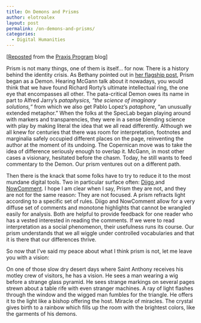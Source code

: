 ```yaml
---
title: On Demons and Prisms
author: elotroalex
layout: post
permalink: /on-demons-and-prisms/
categories:
  - Digital Humanities
---
```

[[Reposted][1] from the [Praxis Program][2] blog]

Prism is not many things, one of them is itself&#8230; for now. There is a history behind the identity crisis. As Bethany pointed out in <a title="Praxis and Prism" href="http://www.scholarslab.org/digital-humanities/crowdsourcing-interpretation/" target="_blank">her flagship post</a>, Prism began as a Demon. Hearing McGann talk about it nowadays, you would think that we have found Richard Rorty&#8217;s ultimate intellectual ring, the one eye that encompasses all other. The pata-critical Demon owes its name in part to Alfred Jarry&#8217;s *pataphysics, &#8220;*the science of imaginary solutions,*&#8220;* from which we also get Pablo Lopez&#8217;s *pataphore*, &#8220;an unusually extended metaphor.&#8221; When the folks at the SpecLab began playing around with markers and transparencies, they were in a sense blending science with play by making literal the idea that we all read differently. Although we all knew for centuries that there was room for interpretation, footnotes and marginalia safely occupied different places on the page, reinventing the author at the moment of its undoing. The Copernican move was to take the idea of difference seriously enough to overlap it. McGann, in most other cases a visionary, hesitated before the chasm. Today, he still wants to feed commentary to the Demon. Our prism ventures out on a different path.

Then there is the knack that some folks have to try to reduce it to the most mundane digital tools. Two in particular surface often: <a href="http://www.diigo.com" target="_blank">Diigo </a>and <a href="http://nowcomment.com/" target="_blank">NowComment</a>. I hope I am clear when I say, Prism they are not, and they are not for the same reason: They are not focused. A prism refracts light according to a specific set of rules. Diigo and NowComment allow for a very diffuse set of comments and monotone highlights that cannot be wrangled easily for analysis. Both are helpful to provide feedback for one reader who has a vested interested in reading the comments. If we were to read interpretation as a social phenomenon, their usefulness runs its course. Our prism understands that we all wiggle under controlled vocabularies and that it is there that our differences thrive.

So now that I&#8217;ve said my peace about what I think prism is not, let me leave you with a vision:

On one of those slow dry desert days where Saint Anthony receives his motley crew of visitors, he has a vision. He sees a man wearing a wig before a strange glass pyramid. He sees strange markings on several pages strewn about a table rife with even stranger machines. A ray of light flashes through the window and the wigged man fumbles for the triangle. He offers it to the light like a bishop offering the host. Miracle of miracles. The crystal gives birth to a rainbow which fills up the room with the brightest colors, like the garments of his demons.

 [1]: http://www.scholarslab.org/praxis-program/on-demons-and-prisms/
 [2]: http://praxis.scholarslab.org/